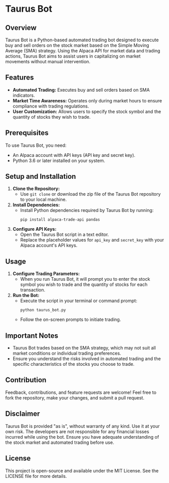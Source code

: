# Taurus Bot

## Overview
Taurus Bot is a Python-based automated trading bot designed to execute buy and sell orders on the stock market based on the Simple Moving Average (SMA) strategy. Using the Alpaca API for market data and trading actions, Taurus Bot aims to assist users in capitalizing on market movements without manual intervention. 

## Features
- **Automated Trading:** Executes buy and sell orders based on SMA indicators.
- **Market Time Awareness:** Operates only during market hours to ensure compliance with trading regulations.
- **User Customization:** Allows users to specify the stock symbol and the quantity of stocks they wish to trade.

## Prerequisites
To use Taurus Bot, you need:
- An Alpaca account with API keys (API key and secret key).
- Python 3.6 or later installed on your system.

## Setup and Installation
1. **Clone the Repository:**
   - Use `git clone` or download the zip file of the Taurus Bot repository to your local machine.
2. **Install Dependencies:**
   - Install Python dependencies required by Taurus Bot by running:
     ```
     pip install alpaca-trade-api pandas
     ```
3. **Configure API Keys:**
   - Open the Taurus Bot script in a text editor.
   - Replace the placeholder values for `api_key` and `secret_key` with your Alpaca account's API keys.

## Usage
1. **Configure Trading Parameters:**
   - When you run Taurus Bot, it will prompt you to enter the stock symbol you wish to trade and the quantity of stocks for each transaction.
2. **Run the Bot:**
   - Execute the script in your terminal or command prompt:
     ```
     python taurus_bot.py
     ```
   - Follow the on-screen prompts to initiate trading.

## Important Notes
- Taurus Bot trades based on the SMA strategy, which may not suit all market conditions or individual trading preferences. 
- Ensure you understand the risks involved in automated trading and the specific characteristics of the stocks you choose to trade.

## Contribution
Feedback, contributions, and feature requests are welcome! Feel free to fork the repository, make your changes, and submit a pull request.

## Disclaimer
Taurus Bot is provided "as is", without warranty of any kind. Use it at your own risk. The developers are not responsible for any financial losses incurred while using the bot. Ensure you have adequate understanding of the stock market and automated trading before use.

## License
This project is open-source and available under the MIT License. See the LICENSE file for more details.